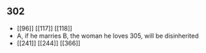 ## 302
- [[96]] [[117]] [[118]] 
- A, if he marries B, the woman he loves 305, will be disinherited
- [[241]] [[244]] [[366]] 

